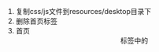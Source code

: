 1. 复制css/js文件到resources/desktop目录下
2. 删除首页<body>标签
3. 首页<header>标签中的<script>前引入
```html
<link href="resources/desktop-index.css" rel="stylesheet">
<script src="resources/desktop-index.js"></script> 
```
4. 首页<header>标签中的<script>脚本前面插入
```js
initDesktopEnv({
    // 客户端站点地址
    clientSite: 'http://172.22.0.175/extapp-sso-client-site',
    // API网关站点地址
    gatewaySite: 'http://172.22.0.77',
    // WebSocket网关站点地址
    wsGatewaySite: 'ws://172.22.0.77',
    // 模块发布站点地址
    moduleSite: 'http://172.22.0.177/extmodule',
    // 启动背景图片地址
    background: 'http://ekp.king-long.com.cn/resource/style/default/login_single_random/images/login_bg03.jpg'
});
```